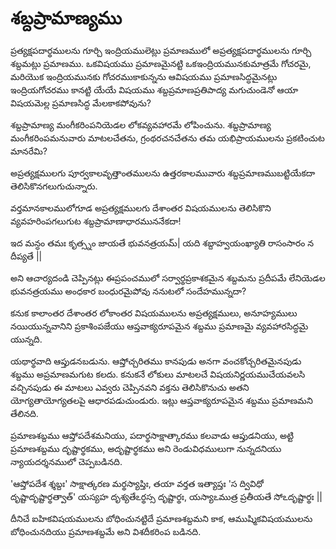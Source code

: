 # శబ్దప్రామాణ్యము

ప్రత్యక్షపదార్థములను గూర్చి ఇంద్రియములెట్లు ప్రమాణములో అప్రత్యక్షపదార్థములను గూర్చి శబ్దమట్లు ప్రమాణము. ఒకవిషయము ప్రమాణమైనట్టి ఒకఇంద్రియమునకుమాత్రమే గోచరమై, మరియొక ఇంద్రియమునకు గోచరముకాకున్నను ఆవిషయము ప్రమాణసిద్ధమైనట్లు ఇంద్రియగోచరము కానట్టి యేయే విషయము శబ్దప్రమాణప్రతిపాద్య మగుచుండెనో ఆయా విషయమెల్ల ప్రమాణసిద్ధ మేలకాకపోవును?

శబ్దప్రామాణ్య మంగీకరింపనియెడల లోకవ్యవహారమే లోపించును. శబ్దప్రామాణ్య మంగీకరింపమనువారు మాటలచేతను, గ్రంథరచనచేతను తమ యభిప్రాయములను ప్రకటించుట మానరేమి?

అప్రత్యక్షములగు పూర్వకాలవృత్తాంతములను ఉత్తరకాలమువారు శబ్దప్రమాణముబట్టియేకదా తెలిసికొనగలుగుచున్నారు.

వర్తమానకాలములోగూడ అప్రత్యక్షములగు దేశాంతర విషయములను తెలిసికొని వ్యవహరింపగలుగుట శబ్దప్రామాణాధారముననేకదా!

ఇద మన్ధం తమః కృత్స్నం జాయతే భువనత్రయమ్|
యది శబ్దాహ్వయంఖ్యాతి రాసంసారం న దీప్యతే ||

అని ఆచార్యదండి చెప్పినట్లు ఈప్రపంచములో సర్వార్థప్రకాశకమైన శబ్దమను ప్రదీపమే లేనియెడల భువనత్రయము అంధకార బంధురమైపోవు ననుటలో సందేహమున్నదా?

కనుక కాలాంతర దేశాంతర లోకాంతర విషయములను అప్రత్యక్షములు, అనూహ్యములు నయియున్నవానిని ప్రకాశింపజేయు ఆప్తవాక్యరూపమైన శబ్దము ప్రమాణమై వ్యవహారసిద్ధమై యున్నది.

యథార్థవాది ఆప్తుడనబడును. ఆప్తోచ్చరితము కానపుడు అనగా వంచకోచ్చరితమైనపుడు శబ్దము అప్రమాణమగుట కలదు. కనుకనే లోకులు మాటలచే విషయనిర్ణయముచేయవలసి వచ్చినపుడు ఈ మాటలు ఎవ్వరు చెప్పినవని వక్తను తెలిసికొనుచు అతని యోగ్యతాయోగ్యతలపై ఆధారపడుచుండురు. ఇట్లు ఆప్తవాక్యరూపమైన శబ్దము ప్రమాణమని తేలినది.

ప్రమాణశబ్దము ఆప్తోపదేశమనియు, పదార్థసాక్షాత్కారము కలవాడు ఆప్తుడనియు, అట్టి ప్రమాణశబ్దము దృష్టార్థకము, అదృష్టార్థకము అని రెండువిధములుగా నున్నదనియు న్యాయదర్శనములో చెప్పబడినది.

'ఆప్తోపదేశ శ్శబ్దః' సాక్షాత్కరణ మర్థస్యాప్తిః, తయా వర్తత ఇత్యాప్తః 'స ద్వివిధో దృష్టాదృష్టార్థత్వాత్' యస్యహ దృశ్యతేఽర్థస్స దృష్టార్థః, యస్యాఽముత్ర ప్రతీయతే సోఽదృష్టార్థః ||

దీనిచే ఐహికవిషయములను బోధించునట్టిదే ప్రమాణశబ్దమని కాక, ఆముష్మికవిషయములను బోధించునదియు ప్రమాణశబ్దమే అని విశదీకరింప బడినది.